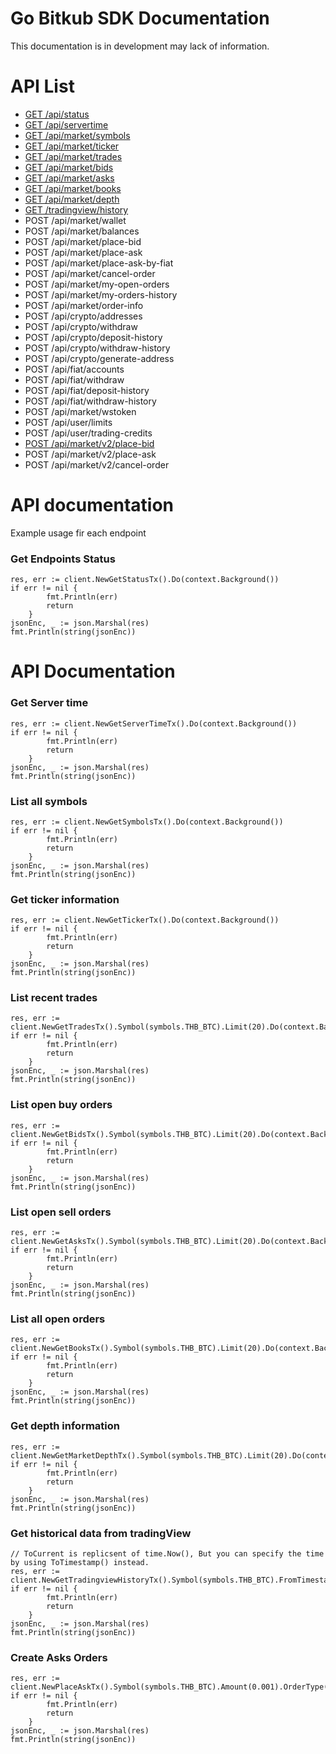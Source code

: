 
# Go Bitkub SDK Documentation
This documentation is in development may lack of information.

# API List 

- [GET /api/status](#get-endpoints-status)
- [GET /api/servertime](#get-server-time) 
- [GET /api/market/symbols](#list-all-symbols) 
- [GET /api/market/ticker](#get-ticker-information) 
- [GET /api/market/trades](#list-recent-trades) 
- [GET /api/market/bids](#list-open-buy-orders) 
- [GET /api/market/asks](#list-open-sell-orders) 
- [GET /api/market/books](#list-all-open-orders) 
- [GET /api/market/depth](#get-depth-information) 
- [GET /tradingview/history](#get-historical-data-from-tradingview) 
- POST /api/market/wallet 
- POST /api/market/balances 
- POST /api/market/place-bid 
- POST /api/market/place-ask 
- POST /api/market/place-ask-by-fiat 
- POST /api/market/cancel-order 
- POST /api/market/my-open-orders 
- POST /api/market/my-orders-history 
- POST /api/market/order-info 
- POST /api/crypto/addresses 
- POST /api/crypto/withdraw 
- POST /api/crypto/deposit-history 
- POST /api/crypto/withdraw-history 
- POST /api/crypto/generate-address  
- POST /api/fiat/accounts 
- POST /api/fiat/withdraw 
- POST /api/fiat/deposit-history 
- POST /api/fiat/withdraw-history 
- POST /api/market/wstoken 
- POST /api/user/limits 
- POST /api/user/trading-credits  
- [POST /api/market/v2/place-bid](#create-asks-orders) 
- POST /api/market/v2/place-ask  
- POST /api/market/v2/cancel-order  

# API documentation
Example usage fir each endpoint

### Get Endpoints Status
```golang
res, err := client.NewGetStatusTx().Do(context.Background())
if err != nil {
		fmt.Println(err)
		return
	}
jsonEnc, _ := json.Marshal(res)
fmt.Println(string(jsonEnc))
```
# API Documentation

### Get Server time
```golang
res, err := client.NewGetServerTimeTx().Do(context.Background())
if err != nil {
		fmt.Println(err)
		return
	}
jsonEnc, _ := json.Marshal(res)
fmt.Println(string(jsonEnc))
```

### List all symbols
```golang
res, err := client.NewGetSymbolsTx().Do(context.Background())
if err != nil {
		fmt.Println(err)
		return
	}
jsonEnc, _ := json.Marshal(res)
fmt.Println(string(jsonEnc))
```

### Get ticker information
```golang
res, err := client.NewGetTickerTx().Do(context.Background())
if err != nil {
		fmt.Println(err)
		return
	}
jsonEnc, _ := json.Marshal(res)
fmt.Println(string(jsonEnc))
```

### List recent trades
```golang
res, err := client.NewGetTradesTx().Symbol(symbols.THB_BTC).Limit(20).Do(context.Background())
if err != nil {
		fmt.Println(err)
		return
	}
jsonEnc, _ := json.Marshal(res)
fmt.Println(string(jsonEnc))
```

### List open buy orders
```golang
res, err := client.NewGetBidsTx().Symbol(symbols.THB_BTC).Limit(20).Do(context.Background())
if err != nil {
		fmt.Println(err)
		return
	}
jsonEnc, _ := json.Marshal(res)
fmt.Println(string(jsonEnc))
```

### List open sell orders
```golang
res, err := client.NewGetAsksTx().Symbol(symbols.THB_BTC).Limit(20).Do(context.Background())
if err != nil {
		fmt.Println(err)
		return
	}
jsonEnc, _ := json.Marshal(res)
fmt.Println(string(jsonEnc))
```

### List all open orders
```golang
res, err := client.NewGetBooksTx().Symbol(symbols.THB_BTC).Limit(20).Do(context.Background())
if err != nil {
		fmt.Println(err)
		return
	}
jsonEnc, _ := json.Marshal(res)
fmt.Println(string(jsonEnc))
```
### Get depth information
```golang
res, err := client.NewGetMarketDepthTx().Symbol(symbols.THB_BTC).Limit(20).Do(context.Background())
if err != nil {
		fmt.Println(err)
		return
	}
jsonEnc, _ := json.Marshal(res)
fmt.Println(string(jsonEnc))
```


### Get historical data from tradingView
```golang
// ToCurrent is replicsent of time.Now(), But you can specify the time by using ToTimestamp() instead.
res, err := client.NewGetTradingviewHistoryTx().Symbol(symbols.THB_BTC).FromTimestamp(1633424427).ToCurrent().Do(context.Background())
if err != nil {
		fmt.Println(err)
		return
	}
jsonEnc, _ := json.Marshal(res)
fmt.Println(string(jsonEnc))
```

### Create Asks Orders
```golang
res, err := client.NewPlaceAskTx().Symbol(symbols.THB_BTC).Amount(0.001).OrderType(types.OrderTypeMarket).Do(context.Background())
if err != nil {
		fmt.Println(err)
		return
	}
jsonEnc, _ := json.Marshal(res)
fmt.Println(string(jsonEnc))
```





